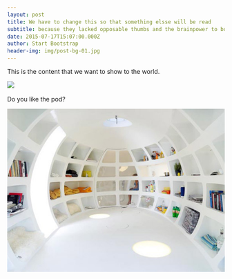 ```yaml
---
layout: post
title: We have to change this so that something elsse will be read
subtitle: because they lacked opposable thumbs and the brainpower to build a space program.
date: 2015-07-17T15:07:00.000Z
author: Start Bootstrap
header-img: img/post-bg-01.jpg
---
```



This is the content that we want to show to the world.

![](http://1.bp.blogspot.com/_gOjV3ob40Jc/S9KLlExM4JI/AAAAAAAAAHk/vL0jhIGp_oQ/s1600/090924_blob-007015A.jpg)

Do you like the pod?

![](/uploads/blob-living-pod-5.jpg)